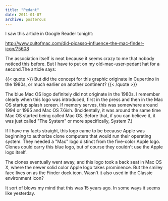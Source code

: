 ```yaml
---
title: "Pedant"
date: 2011-01-07
archive: posterous
---
```


I saw this article in Google Reader tonight:

http://www.cultofmac.com/did-picasso-influence-the-mac-finder-icon/75608

The association itself is neat because it seems crazy to me that nobody noticed this before. But I have to put on my old-mac-user-pedant hat for a second.The article says:

{{< quote >}}
But did the concept for this graphic originate in Cupertino in the 1980s, or much earlier on another continent?
{{< /quote >}}

The blue Mac OS logo definitely did not originate in the 1980s. I remember clearly when this logo was introduced, first in the press and then in the Mac OS startup splash screen. If memory serves, this was somewhere around 1994 or 1995 and Mac OS 7.6ish. (Incidentally, it was around the same time Mac OS started being called Mac OS. Before that, if you can believe it, it was just called "The System" or more specifically, System 7.)

If I have my facts straight, this logo came to be because Apple was beginning to authorize clone computers that would run their operating system. They needed a "Mac" logo distinct from the five-color Apple logo. Clones could carry this blue logo, but of course they couldn't use the Apple logo itself.

The clones eventually went away, and this logo took a back seat in Mac OS X, where the newer solid color Apple logo takes prominence. But the smiley face lives on as the Finder dock icon. Wasn't it also used in the Classic environment icon?

It sort of blows my mind that this was 15 years ago. In some ways it seems like yesterday.

